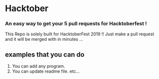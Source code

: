 # Hacktober
###  An easy way to get your 5 pull requests for Hacktoberfest ! 
This Repo is solely built for HacktoberFest 2019 !! Just make a pull request and it will be merged with in minutes ...
## examples that you can do
1. You can add any program.
2. You can update readme file.
etc...
